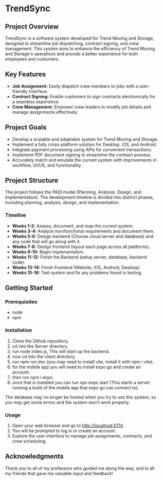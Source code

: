 # TrendSync

## Project Overview

TrendSync is a software system developed for Trend Moving and Storage, designed to streamline job dispatching, contract signing, and crew management. 
This system aims to enhance the efficiency of Trend Moving and Storage's operations and provide a better experience for both employees and customers.

## Key Features

- **Job Assignment:** Easily dispatch crew members to jobs with a user-friendly interface.
- **Contract Signing:** Enable customers to sign contracts electronically for a seamless experience.
- **Crew Management:** Empower crew leaders to modify job details and manage assignments effectively.

## Project Goals

- Develop a scalable and adaptable system for Trend Moving and Storage.
- Implement a fully cross-platform solution for Desktop, iOS, and Android.
- Integrate payment processing using APIs for convenient transactions.
- Implement PDF document signing to streamline the contract process.
- Accurately match and emulate the current system with improvements in workflow, UI/UX, and functionality.

## Project Structure

The project follows the PADI model (Planning, Analysis, Design, and Implementation). The development timeline is divided into distinct phases, including planning, analysis, design, and implementation.

### Timeline

- **Weeks 1-2:** Assess, document, and map the current system.
- **Weeks 3-4:** Analyze non/functional requirements and document them.
- **Weeks 5-6:** Design backend (Choose cloud server and database) and any code that will go along with it.
- **Weeks 7-8:** Design frontend (layout each page across all platforms).
- **Weeks 9-10:** Begin implementation.
- **Weeks 11-12:** Finish the Backend (setup server, database, backend code).
- **Weeks 13-14:** Finish Frontend (Website, IOS, Android, Desktop).
- **Weeks 15-16:** Test system and fix any problems found in testing.

## Getting Started

### Prerequisites

- node
- npm

### Installation

1. Clone the Github repository.
2. cd into the Server directory.
3. run node index.js, This will start up the backend.
4. now cd into the client directory.
5. run npm run dev (you may need to install vite, install it with npm i vite).
6. for the mobile app you will need to install expo go and create an account.
7. then run npm i expo.
8. once that is installed you can run npx expo start (This starts a server running a build of the mobile app that expo go can connect to).

The database may no longer be hosted when you try to use this system, so you may get some errors and the system won't work properly.

### Usage

1. Open your web browser and go to [http://localhost:5174](http://localhost:5174).
2. You will be prompted to log in or create an account.
3. Explore the user interface to manage job assignments, contracts, and crew scheduling.

## Acknowledgments

Thank you to all of my professors who guided me along the way, and to all my friends that gave me valuable input and feedback!

